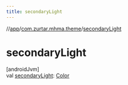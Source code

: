 ```yaml
---
title: secondaryLight
---
```

//[app](../../index.html)/[com.zurtar.mhma.theme](index.html)/[secondaryLight](secondary-light.html)



# secondaryLight



[androidJvm]\
val [secondaryLight](secondary-light.html): [Color](https://developer.android.com/reference/kotlin/androidx/compose/ui/graphics/Color.html)



